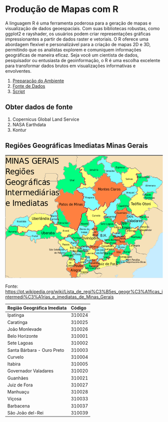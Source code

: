 # Produção de Mapas com R

A linguagem R é uma ferramenta poderosa para a geração de mapas e visualização de dados geoespaciais. Com suas bibliotecas robustas, como ggplot2 e rayshader, os usuários podem criar representações gráficas impressionantes a partir de dados raster e vetoriais. O R oferece uma abordagem flexível e personalizável para a criação de mapas 2D e 3D, permitindo que os analistas explorem e comuniquem informações geográficas de maneira eficaz. Seja você um cientista de dados, pesquisador ou entusiasta de geoinformação, o R é uma escolha excelente para transformar dados brutos em visualizações informativas e envolventes.

1. [Preparação do Ambiente](./setup.md)
2. [Fonte de Dados](./source.md)
3. [Script](./script.md)



## Obter dados de fonte

1. Copernicus Global Land Service
2. NASA Earthdata
3. Kontur



## Regiões Geográficas Imediatas Minas Gerais
![Regiões Geográficas Imediatas Minas Gerais](/tutorial/Regioes_Geograficas_do_Estado_de_Minas_Gerais.png)


Fonte: https://pt.wikipedia.org/wiki/Lista_de_regi%C3%B5es_geogr%C3%A1ficas_intermedi%C3%A1rias_e_imediatas_de_Minas_Gerais




Região Geográfica Imediata|Código
:---|:---
Ipatinga|310024
Caratinga|310025
João Monlevade|310026
Belo Horizonte|310001
Sete Lagoas|310002
Santa Bárbara - Ouro Preto|310003
Curvelo|310004
Itabira|310005
Governador Valadares|310020
Guanhães|310021
Juiz de Fora|310027
Manhuaçu|310028
Viçosa|310033
Barbacena|310037
São João del-Rei|310039
